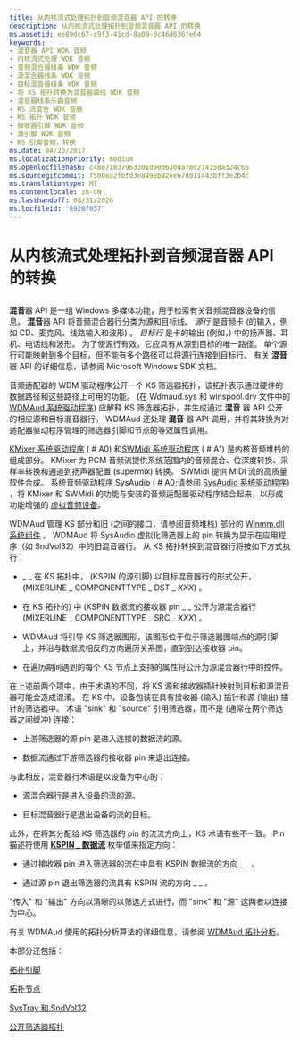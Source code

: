 ```yaml
---
title: 从内核流式处理拓扑到音频混音器 API 的转换
description: 从内核流式处理拓扑到音频混音器 API 的转换
ms.assetid: ee89dc67-c9f3-41cd-8a09-0c46d636fe64
keywords:
- 混音器 API WDK 音频
- 内核流式处理 WDK 音频
- 音频混合器线条 WDK 音频
- 源混合器线条 WDK 音频
- 目标混音器线条 WDK 音频
- 将 KS 拓扑转换为混音器曲线 WDK 音频
- 混音器线条乐曲音频
- KS 流混合 WDK 音频
- KS 拓扑 WDK 音频
- 接收器引脚 WDK 音频
- 源引脚 WDK 音频
- KS 引脚音频，转换
ms.date: 04/20/2017
ms.localizationpriority: medium
ms.openlocfilehash: c48e71837963301d90d630da78c214150a324c65
ms.sourcegitcommit: f500ea2fbfd3e849eb82ee67d011443bff3e2b4c
ms.translationtype: MT
ms.contentlocale: zh-CN
ms.lasthandoff: 08/31/2020
ms.locfileid: "89207037"
---
```

# <a name="kernel-streaming-topology-to-audio-mixer-api-translation"></a>从内核流式处理拓扑到音频混音器 API 的转换


## <span id="kernel_streaming_topology_to_audio_mixer_api_translation"></span><span id="KERNEL_STREAMING_TOPOLOGY_TO_AUDIO_MIXER_API_TRANSLATION"></span>


**混音**器 API 是一组 Windows 多媒体功能，用于检索有关音频混音器设备的信息。 **混音**器 API 将音频混合器行分类为源和目标线。 *源行* 是音频卡 (的输入，例如 CD、麦克风、线路输入和波形) 。 *目标行* 是卡的输出 (例如，) 中的扬声器、耳机、电话线和波形。 为了使源行有效，它应具有从源到目标的唯一路径。 单个源行可能映射到多个目标，但不能有多个路径可以将源行连接到目标行。 有关 **混音** 器 API 的详细信息，请参阅 Microsoft Windows SDK 文档。

音频适配器的 WDM 驱动程序公开一个 KS 筛选器拓扑，该拓扑表示通过硬件的数据路径和这些路径上可用的功能。  (在 Wdmaud.sys 和 winspool.drv 文件中的 [WDMAud 系统驱动程序](user-mode-wdm-audio-components.md#wdmaud_system_driver)) 应解释 KS 筛选器拓扑，并生成通过 **混音** 器 API 公开的相应源和目标混音器行。 WDMAud 还处理 **混音** 器 API 调用，并将其转换为对适配器驱动程序管理的筛选器引脚和节点的等效属性调用。

[KMixer 系统驱动程序](kernel-mode-wdm-audio-components.md#kmixer_system_driver) ( # A0) 和[SWMidi 系统驱动程序](kernel-mode-wdm-audio-components.md#swmidi_system_driver) ( # A1) 是内核音频堆栈的组成部分。 KMixer 为 PCM 音频流提供系统范围内的音频混合、位深度转换、采样率转换和通道到扬声器配置 (supermix) 转换。 SWMidi 提供 MIDI 流的高质量软件合成。 系统音频驱动程序 SysAudio ( # A0;请参阅 [SysAudio 系统驱动程序](kernel-mode-wdm-audio-components.md#sysaudio_system_driver)) ，将 KMixer 和 SWMidi 的功能与安装的音频适配器驱动程序结合起来，以形成功能增强的 [虚拟音频设备](virtual-audio-devices.md)。

WDMAud 管理 KS 部分和旧 (之间的接口，请参阅音频堆栈) 部分的 [Winmm.dll 系统组件](user-mode-wdm-audio-components.md#winmm_system_component) 。 WDMAud 将 SysAudio 虚拟化筛选器上的 pin 转换为显示在应用程序（如 SndVol32）中的旧混音器行。 从 KS 拓扑转换到混音器行将按如下方式执行：

-   \_ \_ 在 KS 拓扑中， (KSPIN 的源引脚) 以目标混音器行的形式公开， (MIXERLINE \_ COMPONENTTYPE \_ DST \_ *XXX*) 。

-   在 KS 拓扑的) 中 (KSPIN 数据流的接收器 pin \_ \_ 公开为源混合器行 (MIXERLINE \_ COMPONENTTYPE \_ SRC \_ *XXX*) 。

-   WDMAud 将引导 KS 筛选器图形，该图形位于位于筛选器图端点的源引脚上，并沿与数据流相反的方向遍历关系图，直到到达接收器 pin。

-   在遍历期间遇到的每个 KS 节点上支持的属性将公开为源混合器行中的控件。

在上述前两个项中，由于术语的不同，将 KS 源和接收器插针映射到目标和源混音器可能会造成混淆。 在 KS 中，设备包装在具有接收器 (输入) 插针和源 (输出) 插针的筛选器中。 术语 "sink" 和 "source" 引用筛选器，而不是 (通常在两个筛选器之间缓冲) 连接：

-   上游筛选器的源 pin 是进入连接的数据流的源。

-   数据流通过下游筛选器的接收器 pin 来退出连接。

与此相反，混音器行术语是以设备为中心的：

-   源混合器行是进入设备的流的源。

-   目标混音器行是退出设备的流的目标。

此外，在将其分配给 KS 筛选器的 pin 的流流方向上，KS 术语有些不一致。 Pin 描述符使用 [**KSPIN \_ 数据流**](/windows-hardware/drivers/ddi/ks/ne-ks-kspin_dataflow) 枚举值来指定方向：

-   通过接收器 pin 进入筛选器的流在中具有 KSPIN 数据流的方向 \_ \_ 。

-   通过源 pin 退出筛选器的流具有 KSPIN 流的方向 \_ \_ 。

"传入" 和 "输出" 方向以清晰的以筛选方式进行，而 "sink" 和 "源" 这两者以连接为中心。

有关 WDMAud 使用的拓扑分析算法的详细信息，请参阅 [WDMAud 拓扑分析](wdmaud-topology-parsing.md)。

本部分还包括：

[拓扑引脚](topology-pins.md)

[拓扑节点](topology-nodes.md)

[SysTray 和 SndVol32](systray-and-sndvol32.md)

[公开筛选器拓扑](exposing-filter-topology.md)

 

